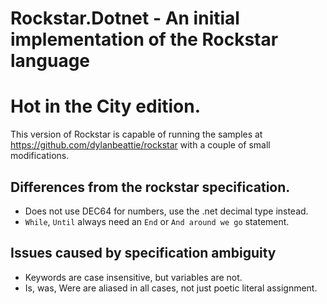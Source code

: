 # Rockstar.Dotnet - An initial implementation of the Rockstar language
# Hot in the City edition.

This version of Rockstar is capable of running the samples at https://github.com/dylanbeattie/rockstar with a couple of small modifications.

## Differences from the rockstar specification.
- Does not use DEC64 for numbers, use the .net decimal type instead.
- `While`, `Until` always need an `End` or `And around we go` statement.

## Issues caused by specification ambiguity
- Keywords are case insensitive, but variables are not.
- Is, was, Were are aliased in all cases, not just poetic literal assignment.
